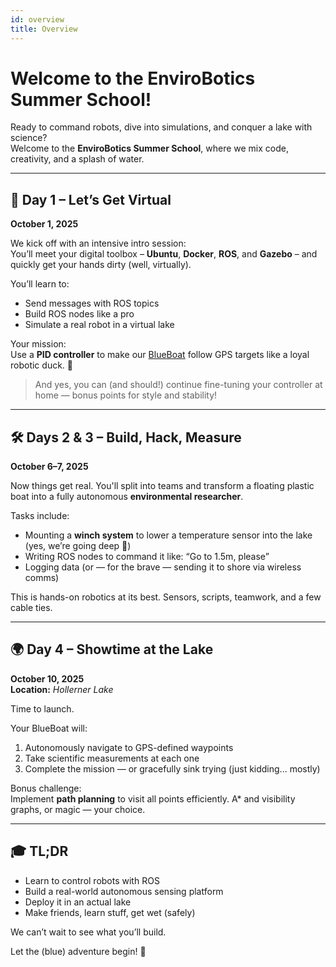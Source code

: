 ```yaml
---
id: overview
title: Overview
---
```


# Welcome to the EnviroBotics Summer School!

Ready to command robots, dive into simulations, and conquer a lake with science?  
Welcome to the **EnviroBotics Summer School**, where we mix code, creativity, and a splash of water.

---

## 📅 Day 1 – Let’s Get Virtual  
**October 1, 2025**

We kick off with an intensive intro session:  
You’ll meet your digital toolbox – **Ubuntu**, **Docker**, **ROS**, and **Gazebo** – and quickly get your hands dirty (well, virtually).

You’ll learn to:

- Send messages with ROS topics  
- Build ROS nodes like a pro  
- Simulate a real robot in a virtual lake

Your mission:  
Use a **PID controller** to make our [BlueBoat](https://bluerobotics.com/store/vehicles/blueboat/) follow GPS targets like a loyal robotic duck. 🦆

> And yes, you can (and should!) continue fine-tuning your controller at home — bonus points for style and stability!

---

## 🛠 Days 2 & 3 – Build, Hack, Measure  
**October 6–7, 2025**

Now things get real. You'll split into teams and transform a floating plastic boat into a fully autonomous **environmental researcher**.

Tasks include:

- Mounting a **winch system** to lower a temperature sensor into the lake (yes, we’re going deep 🌊)
- Writing ROS nodes to command it like: “Go to 1.5m, please”
- Logging data (or — for the brave — sending it to shore via wireless comms)

This is hands-on robotics at its best. Sensors, scripts, teamwork, and a few cable ties.

---

## 🌍 Day 4 – Showtime at the Lake  
**October 10, 2025**  
**Location:** *Hollerner Lake*

Time to launch.

Your BlueBoat will:

1. Autonomously navigate to GPS-defined waypoints  
2. Take scientific measurements at each one  
3. Complete the mission — or gracefully sink trying (just kidding... mostly)

Bonus challenge:  
Implement **path planning** to visit all points efficiently. A\* and visibility graphs, or magic — your choice.

---

## 🎓 TL;DR

- Learn to control robots with ROS  
- Build a real-world autonomous sensing platform  
- Deploy it in an actual lake  
- Make friends, learn stuff, get wet (safely)

We can’t wait to see what you’ll build.

Let the (blue) adventure begin! 🚤
